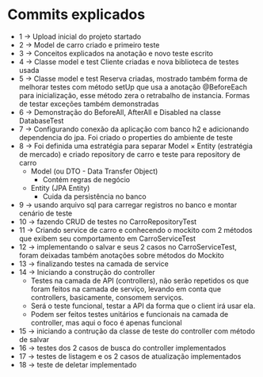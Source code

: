 # Commits explicados
* 1 -> Upload inicial do projeto startado
* 2 -> Model de carro criado e primeiro teste
* 3 -> Conceitos explicados na anotação e novo teste escrito
* 4 -> Classe model e test Cliente criadas e nova biblioteca de testes usada
* 5 -> Classe model e test Reserva criadas, mostrado também forma de melhorar testes com método setUp que usa a anotação @BeforeEach para inicialização, esse método zera o retrabalho de instancia. Formas de testar exceções também demonstradas
* 6 -> Demonstração do BeforeAll, AfterAll e Disabled na classe DatabaseTest
* 7 -> Configurando conexão da aplicação com banco h2 e adicionando dependencia do jpa. Foi criado o properties do ambiente de teste
* 8 -> Foi definida uma estratégia para separar Model × Entity (estratégia de mercado) e criado repository de carro e teste para repository de carro
  - Model (ou DTO - Data Transfer Object)
    * Contém regras de negócio
  - Entity (JPA Entity)
    * Cuida da persistência no banco
* 9 -> usando arquivo sql para carregar registros no banco e montar cenário de teste
* 10 -> fazendo CRUD de testes no CarroRepositoryTest
* 11 -> Criando service de carro e conhecendo o mockito com 2 métodos que exibem seu comportamento em CarroServiceTest
* 12 -> implementando o salvar e seus 2 casos no CarroServiceTest, foram deixadas também anotações sobre métodos do Mockito
* 13 -> finalizando testes na camada de service
* 14 -> Iniciando a construção do controller
  * Testes na camada de API (controllers), não serão repetidos os que foram feitos na camada de serviço, levando em conta que controllers, basicamente, consomem serviços.  
  * Será o teste funcional, testar a API da forma que o client irá usar ela.
  * Podem ser feitos testes unitários e funcionais na camada de controller, mas aqui o foco é apenas funcional
* 15 -> iniciando a contrução da classe de teste do controller com método de salvar
* 16 -> testes dos 2 casos de busca do controller implementados
* 17 -> testes de listagem e os 2 casos de atualização implementados
* 18 -> teste de deletar implementado